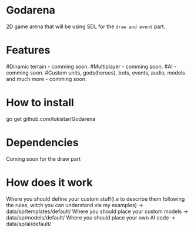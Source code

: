 # Godarena
  2D game arena that will be using SDL for the `draw and event` part.
# Features
  #Dinamic terrain - comming soon.
  #Multiplayer - comming soon.
  #AI - comming soon.
  #Custom units, gods(heroes), bots, events, audio, models and much more - comming soon.
# How to install
  go get github.com/lukistar/Godarena
# Dependencies
  Coming soon for the draw part
# How does it work
  Where you should define your custom stuff(i.e to describe them following the rules, witch you can understand via my examples) -> data/sp/templates/default/
  Where you should place your custom models -> data/sp/models/default/
  Where you should place your own AI code -> data/sp/ai/default/
